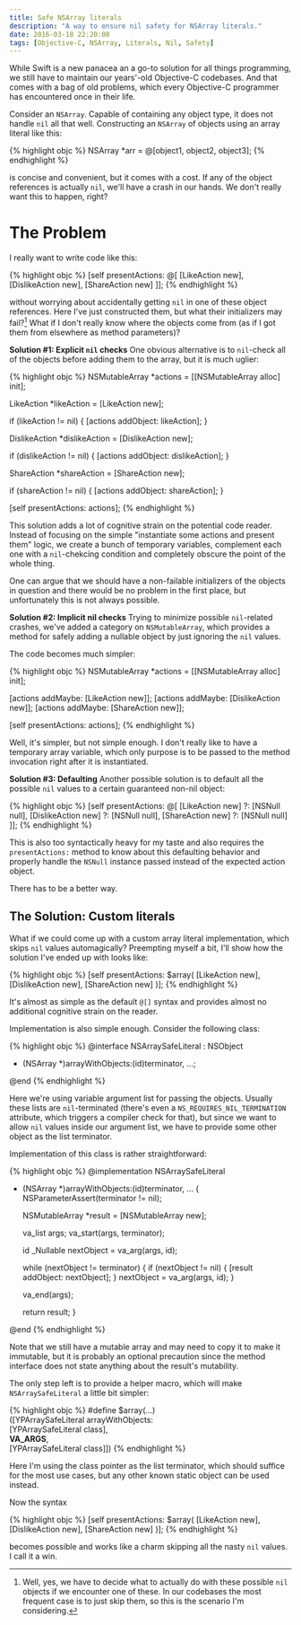 ```yaml
---
title: Safe NSArray literals
description: "A way to ensure nil safety for NSArray literals."
date: 2016-03-18 22:20:00
tags: [Objective-C, NSArray, Literals, Nil, Safety]
---
```

While Swift is a new panacea an a go-to solution for all things programming, we still have to
maintain our years'-old Objective-C codebases. And that comes with a bag of old problems, which
every Objective-C programmer has encountered once in their life.

Consider an `NSArray`. Capable of containing any object type, it does not handle `nil`
all that well. Constructing an `NSArray` of objects using an array literal like this:

{% highlight objc %}
NSArray *arr = @[object1, object2, object3];
{% endhighlight %}

is concise and convenient, but it comes with a cost. If any of the object references is actually
`nil`, we'll have a crash in our hands. We don't really want this to happen, right?
<!--more-->

# The Problem

I really want to write code like this:

{% highlight objc %}
[self presentActions: @[
    [LikeAction new],
    [DislikeAction new],
    [ShareAction new]
]];
{% endhighlight %}

without worrying about accidentally getting `nil` in one of these object references. Here I've just
constructed them, but what their initializers may fail?[^1] What if I don't really know where the
objects come from (as if I got them from elsewhere as method parameters)?

[^1]: Well, yes, we have to decide what to actually do with these possible `nil` objects if we
      encounter one of these. In our codebases the most frequent case is to just skip them, so this
      is the scenario I'm considering.

**Solution #1: Explicit `nil` checks** One obvious alternative is to `nil`-check all of the objects
before adding them to the array, but it is much uglier:

{% highlight objc %}
NSMutableArray *actions = [[NSMutableArray alloc] init];

LikeAction *likeAction = [LikeAction new];

if (likeAction != nil) {
    [actions addObject: likeAction];
}

DislikeAction *dislikeAction = [DislikeAction new];

if (dislikeAction != nil) {
    [actions addObject: dislikeAction];
}

ShareAction *shareAction = [ShareAction new];

if (shareAction != nil) {
    [actions addObject: shareAction];
}

[self presentActions: actions];
{% endhighlight %}

This solution adds a lot of cognitive strain on the potential code reader. Instead of focusing on
the simple "instantiate some actions and present them" logic, we create a bunch of temporary
variables, complement each one with a `nil`-chekcing condition and completely obscure the point
of the whole thing.

One can argue that we should have a non-failable initializers of the objects in question and there
would be no problem in the first place, but unfortunately this is not always possible.

**Solution #2: Implicit nil checks** Trying to minimize possible `nil`-related crashes, we've added
a category on `NSMutableArray`, which provides a method for safely adding a nullable object by just
ignoring the `nil` values.

The code becomes much simpler:

{% highlight objc %}
NSMutableArray *actions = [[NSMutableArray alloc] init];

[actions addMaybe: [LikeAction new]];
[actions addMaybe: [DislikeAction new]];
[actions addMaybe: [ShareAction new]];

[self presentActions: actions];
{% endhighlight %}

Well, it's simpler, but not simple enough. I don't really like to have a temporary array variable,
which only purpose is to be passed to the method invocation right after it is instantiated.

**Solution #3: Defaulting** Another possible solution is to default all the possible `nil` values to
a certain guaranteed non-nil object:

{% highlight objc %}
[self presentActions: @[
    [LikeAction new] ?: [NSNull null],
    [DislikeAction new] ?: [NSNull null],
    [ShareAction new] ?: [NSNull null]
]];
{% endhighlight %}

This is also too syntactically heavy for my taste and also requires the `presentActions:` method
to know about this defaulting behavior and properly handle the `NSNull` instance passed instead
of the expected action object.

There has to be a better way.

## The Solution: Custom literals

What if we could come up with a custom array literal implementation, which skips `nil` values
automagically? Preempting myself a bit, I'll show how the solution I've ended up with looks like:

{% highlight objc %}
[self presentActions: $array(
    [LikeAction new],
    [DislikeAction new],
    [ShareAction new]
)];
{% endhighlight %}

It's almost as simple as the default `@[]` syntax and provides almost no additional cognitive strain
on the reader.

Implementation is also simple enough. Consider the following class:

{% highlight objc %}
@interface NSArraySafeLiteral : NSObject

+ (NSArray *)arrayWithObjects:(id)terminator, ...;

@end
{% endhighlight %}

Here we're using variable argument list for passing the objects. Usually these lists are
`nil`-terminated (there's even a `NS_REQUIRES_NIL_TERMINATION` attribute, which triggers a compiler
check for that), but since we want to allow `nil` values inside our argument list, we have to
provide some other object as the list terminator.

Implementation of this class is rather straightforward:

{% highlight objc %}
@implementation NSArraySafeLiteral

+ (NSArray *)arrayWithObjects:(id)terminator, ...
{
    NSParameterAssert(terminator != nil);

    NSMutableArray *result = [NSMutableArray new];

    va_list args;
    va_start(args, terminator);

    id _Nullable nextObject = va_arg(args, id);

    while (nextObject != terminator) {
        if (nextObject != nil) {
          [result addObject: nextObject];
        }
        nextObject = va_arg(args, id);
    }

    va_end(args);

    return result;
}

@end
{% endhighlight %}

Note that we still have a mutable array and may need to copy it to make it immutable, but it is
probably an optional precaution since the method interface does not state anything about the
result's mutability.

The only step left is to provide a helper macro, which will make `NSArraySafeLiteral` a little bit
simpler:

{% highlight objc %}
#define $array(...)                        \
    ([YPArraySafeLiteral arrayWithObjects: \
        [YPArraySafeLiteral class],        \
        __VA_ARGS__,                       \
        [YPArraySafeLiteral class]])
{% endhighlight %}

Here I'm using the class pointer as the list terminator, which should suffice for the most use
cases, but any other known static object can be used instead.

Now the syntax

{% highlight objc %}
[self presentActions: $array(
    [LikeAction new],
    [DislikeAction new],
    [ShareAction new]
)];
{% endhighlight %}

becomes possible and works like a charm skipping all the nasty `nil` values. I call it a win.
